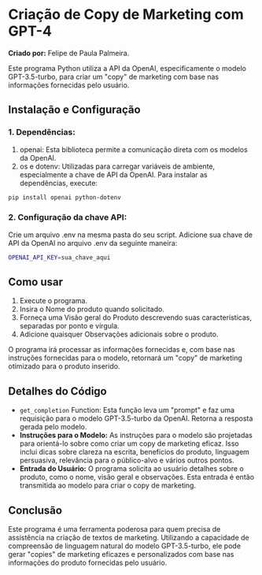 # Criação de Copy de Marketing com GPT-4

**Criado por:** Felipe de Paula Palmeira.

Este programa Python utiliza a API da OpenAI, especificamente o modelo GPT-3.5-turbo, para criar um "copy" de marketing com base nas informações fornecidas pelo usuário.

## Instalação e Configuração
### 1. Dependências:

1. openai: Esta biblioteca permite a comunicação direta com os modelos da OpenAI.
2. os e dotenv: Utilizadas para carregar variáveis de ambiente, especialmente a chave de API da OpenAI.
Para instalar as dependências, execute:
```bash
pip install openai python-dotenv
```

### 2. Configuração da chave API:
Crie um arquivo .env na mesma pasta do seu script. Adicione sua chave de API da OpenAI no arquivo .env da seguinte maneira:
```bash
OPENAI_API_KEY=sua_chave_aqui
```

## Como usar
1. Execute o programa.
2. Insira o Nome do produto quando solicitado.
3. Forneça uma Visão geral do Produto descrevendo suas características, separadas por ponto e vírgula.
4. Adicione quaisquer Observações adicionais sobre o produto.

O programa irá processar as informações fornecidas e, com base nas instruções fornecidas para o modelo, retornará um "copy" de marketing otimizado para o produto inserido.

## Detalhes do Código
- `get_completion` Function: Esta função leva um "prompt" e faz uma requisição para o modelo GPT-3.5-turbo da OpenAI. Retorna a resposta gerada pelo modelo.
- **Instruções para o Modelo:** As instruções para o modelo são projetadas para orientá-lo sobre como criar um copy de marketing eficaz. Isso inclui dicas sobre clareza na escrita, benefícios do produto, linguagem persuasiva, relevância para o público-alvo e vários outros pontos.
- **Entrada do Usuário:** O programa solicita ao usuário detalhes sobre o produto, como o nome, visão geral e observações. Esta entrada é então transmitida ao modelo para criar o copy de marketing.

## Conclusão
Este programa é uma ferramenta poderosa para quem precisa de assistência na criação de textos de marketing. Utilizando a capacidade de compreensão de linguagem natural do modelo GPT-3.5-turbo, ele pode gerar "copies" de marketing eficazes e personalizados com base nas informações do produto fornecidas pelo usuário.


